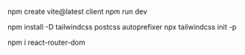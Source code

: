 npm create vite@latest client
npm run dev

npm install -D tailwindcss postcss autoprefixer
npx tailwindcss init -p     

npm i react-router-dom